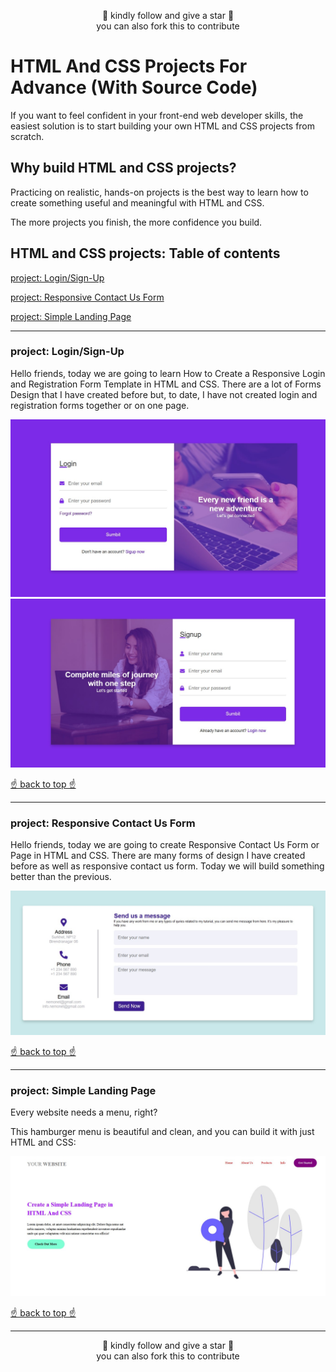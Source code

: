 <p align="center">🙏 kindly follow and give a star 🙏<br> you can also fork this to contribute</p>



# HTML And CSS Projects For Advance (With Source Code)

If you want to feel confident in your front-end web developer skills, the easiest solution is to start building your own HTML and CSS projects from scratch.

## Why build HTML and CSS projects?

Practicing on realistic, hands-on projects is the best way to learn how to create something useful and meaningful with HTML and CSS.

The more projects you finish, the more confidence you build.

## HTML and CSS projects: Table of contents

 [project: Login/Sign-Up](#project-loginsign-up)
 
 [project: Responsive Contact Us Form](#project-responsive-contact-us-form)
 
 [project: Simple Landing Page](#project-simple-landing-page)



---

### project: Login/Sign-Up

Hello friends, today we are going to learn How to Create a Responsive Login and Registration Form Template in HTML and CSS. There are a lot of Forms Design that I have created before but, to date, I have not created login and registration forms together or on one page.

<img src="../../Images/adv/1.jpg" alt="Description" width="auto" height="auto">
<img src="../../Images/adv/11.jpg" alt="Description" width="auto" height="auto">


[☝️ back to top ☝️](#html-and-css-projects-table-of-contents)      


---

### project: Responsive Contact Us Form

Hello friends, today we are going to create Responsive Contact Us Form or Page in HTML and CSS. There are many forms of design I  have created before as well as responsive contact us form. Today we will build something better than the previous.

<img src="../../Images/adv/2.jpg" alt="Description" width="auto" height="auto">


[☝️ back to top ☝️](#html-and-css-projects-table-of-contents)



---

### project: Simple Landing Page

Every website needs a menu, right?

This hamburger menu is beautiful and clean, and you can build it with just HTML and CSS:

<img src="../../Images/adv/3.jpg" alt="Description" width="auto" height="auto">


[☝️ back to top ☝️](#html-and-css-projects-table-of-contents)



---



<p align="center">🙏 kindly follow and give a star 🙏<br> you can also fork this to contribute</p>




